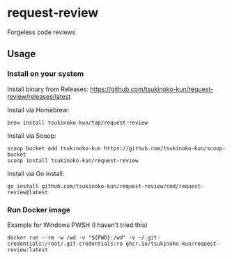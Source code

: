 # request-review

Forgeless code reviews

## Usage

### Install on your system

Install binary from Releases: https://github.com/tsukinoko-kun/request-review/releases/latest

Install via Homebrew:

```shell
brew install tsukinoko-kun/tap/request-review
```

Install via Scoop:

```shell
scoop bucket add tsukinoko-kun https://github.com/tsukinoko-kun/scoop-bucket
scoop install tsukinoko-kun/request-review
```

Install via Go install:

```shell
go install github.com/tsukinoko-kun/request-review/cmd/request-review@latest
```

### Run Docker image

Example for Windows PWSH (I haven't tried this)

```shell
docker run --rm -w /wd -v "${PWD}:/wd" -v ~/.git-credentials:/root/.git-credentials:ro ghcr.io/tsukinoko-kun/request-review:latest
```
